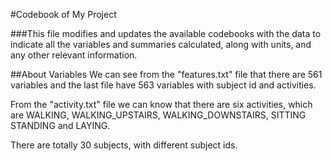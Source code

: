 #Codebook of My Project

###This file modifies and updates the available codebooks with the data to indicate all the variables and summaries calculated, along with units, and any other relevant information.

##About Variables
We can see from the "features.txt" file that there are  561 variables and the last file have 563 variables with subject id and activities.

From the "activity.txt" file we can know that there are six activities, which are  WALKING, WALKING_UPSTAIRS, WALKING_DOWNSTAIRS, SITTING STANDING and LAYING.

There are totally 30 subjects, with different subject ids.

